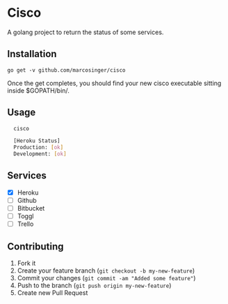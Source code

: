# Cisco

A golang project to return the status of some services.

## Installation

```go get -v github.com/marcosinger/cisco```

Once the get completes, you should find your new cisco executable sitting inside $GOPATH/bin/.

## Usage

```bash
  cisco

  [Heroku Status]
  Production: [ok]
  Development: [ok]
```

## Services
- [X] Heroku
- [ ] Github
- [ ] Bitbucket
- [ ] Toggl
- [ ] Trello

## Contributing

1. Fork it
2. Create your feature branch (`git checkout -b my-new-feature`)
3. Commit your changes (`git commit -am "Added some feature"`)
4. Push to the branch (`git push origin my-new-feature`)
5. Create new Pull Request
